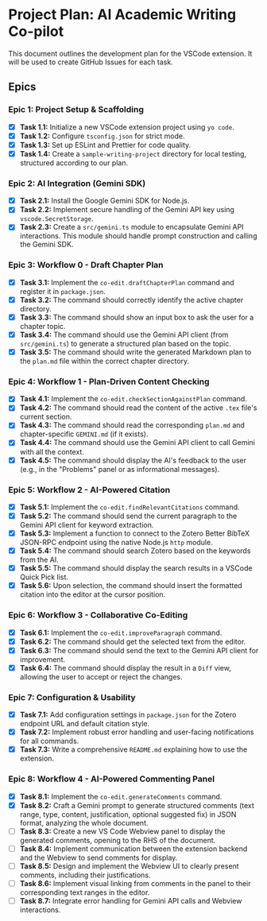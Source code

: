 # Project Plan: AI Academic Writing Co-pilot

This document outlines the development plan for the VSCode extension. It will be used to create GitHub Issues for each task.

## Epics

### Epic 1: Project Setup & Scaffolding
- [x] **Task 1.1:** Initialize a new VSCode extension project using `yo code`.
- [x] **Task 1.2:** Configure `tsconfig.json` for strict mode.
- [x] **Task 1.3:** Set up ESLint and Prettier for code quality.
- [x] **Task 1.4:** Create a `sample-writing-project` directory for local testing, structured according to our plan.

### Epic 2: AI Integration (Gemini SDK)
- [x] **Task 2.1:** Install the Google Gemini SDK for Node.js.
- [x] **Task 2.2:** Implement secure handling of the Gemini API key using `vscode.SecretStorage`.
- [x] **Task 2.3:** Create a `src/gemini.ts` module to encapsulate Gemini API interactions. This module should handle prompt construction and calling the Gemini SDK.

### Epic 3: Workflow 0 - Draft Chapter Plan
- [x] **Task 3.1:** Implement the `co-edit.draftChapterPlan` command and register it in `package.json`.
- [x] **Task 3.2:** The command should correctly identify the active chapter directory.
- [x] **Task 3.3:** The command should show an input box to ask the user for a chapter topic.
- [x] **Task 3.4:** The command should use the Gemini API client (from `src/gemini.ts`) to generate a structured plan based on the topic.
- [x] **Task 3.5:** The command should write the generated Markdown plan to the `plan.md` file within the correct chapter directory.

### Epic 4: Workflow 1 - Plan-Driven Content Checking
- [x] **Task 4.1:** Implement the `co-edit.checkSectionAgainstPlan` command.
- [x] **Task 4.2:** The command should read the content of the active `.tex` file's current section.
- [x] **Task 4.3:** The command should read the corresponding `plan.md` and chapter-specific `GEMINI.md` (if it exists).
- [x] **Task 4.4:** The command should use the Gemini API client to call Gemini with all the context.
- [x] **Task 4.5:** The command should display the AI's feedback to the user (e.g., in the "Problems" panel or as informational messages).

### Epic 5: Workflow 2 - AI-Powered Citation
- [x] **Task 5.1:** Implement the `co-edit.findRelevantCitations` command.
- [x] **Task 5.2:** The command should send the current paragraph to the Gemini API client for keyword extraction.
- [x] **Task 5.3:** Implement a function to connect to the Zotero Better BibTeX JSON-RPC endpoint using the native Node.js `http` module.
- [x] **Task 5.4:** The command should search Zotero based on the keywords from the AI.
- [x] **Task 5.5:** The command should display the search results in a VSCode Quick Pick list.
- [x] **Task 5.6:** Upon selection, the command should insert the formatted citation into the editor at the cursor position.

### Epic 6: Workflow 3 - Collaborative Co-Editing
- [x] **Task 6.1:** Implement the `co-edit.improveParagraph` command.
- [x] **Task 6.2:** The command should get the selected text from the editor.
- [x] **Task 6.3:** The command should send the text to the Gemini API client for improvement.
- [x] **Task 6.4:** The command should display the result in a `Diff` view, allowing the user to accept or reject the changes.

### Epic 7: Configuration & Usability
- [x] **Task 7.1:** Add configuration settings in `package.json` for the Zotero endpoint URL and default citation style.
- [x] **Task 7.2:** Implement robust error handling and user-facing notifications for all commands.
- [x] **Task 7.3:** Write a comprehensive `README.md` explaining how to use the extension.

### Epic 8: Workflow 4 - AI-Powered Commenting Panel
- [x] **Task 8.1:** Implement the `co-edit.generateComments` command.
- [x] **Task 8.2:** Craft a Gemini prompt to generate structured comments (text range, type, content, justification, optional suggested fix) in JSON format, analyzing the whole document.
- [ ] **Task 8.3:** Create a new VS Code Webview panel to display the generated comments, opening to the RHS of the document.
- [ ] **Task 8.4:** Implement communication between the extension backend and the Webview to send comments for display.
- [ ] **Task 8.5:** Design and implement the Webview UI to clearly present comments, including their justifications.
- [ ] **Task 8.6:** Implement visual linking from comments in the panel to their corresponding text ranges in the editor.
- [ ] **Task 8.7:** Integrate error handling for Gemini API calls and Webview interactions.